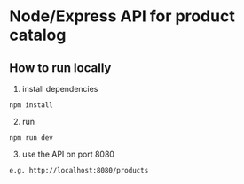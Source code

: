 # Node/Express API for product catalog

## How to run locally
1. install dependencies

`npm install`

2. run

`npm run dev`

3. use the API on port 8080

`e.g. http://localhost:8080/products`